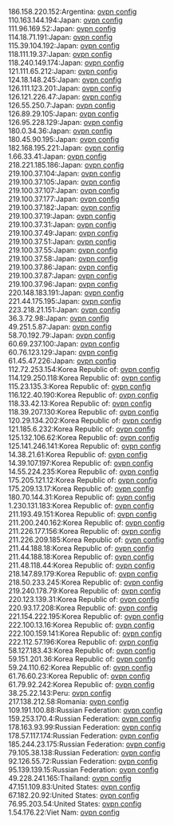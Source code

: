 186.158.220.152:Argentina: [ovpn config](vpn/186_158_220_152.ovpn)  
110.163.144.194:Japan: [ovpn config](vpn/110_163_144_194.ovpn)  
111.96.169.52:Japan: [ovpn config](vpn/111_96_169_52.ovpn)  
114.18.71.191:Japan: [ovpn config](vpn/114_18_71_191.ovpn)  
115.39.104.192:Japan: [ovpn config](vpn/115_39_104_192.ovpn)  
118.111.19.37:Japan: [ovpn config](vpn/118_111_19_37.ovpn)  
118.240.149.174:Japan: [ovpn config](vpn/118_240_149_174.ovpn)  
121.111.65.212:Japan: [ovpn config](vpn/121_111_65_212.ovpn)  
124.18.148.245:Japan: [ovpn config](vpn/124_18_148_245.ovpn)  
126.111.123.201:Japan: [ovpn config](vpn/126_111_123_201.ovpn)  
126.121.226.47:Japan: [ovpn config](vpn/126_121_226_47.ovpn)  
126.55.250.7:Japan: [ovpn config](vpn/126_55_250_7.ovpn)  
126.89.29.105:Japan: [ovpn config](vpn/126_89_29_105.ovpn)  
126.95.228.129:Japan: [ovpn config](vpn/126_95_228_129.ovpn)  
180.0.34.36:Japan: [ovpn config](vpn/180_0_34_36.ovpn)  
180.45.90.195:Japan: [ovpn config](vpn/180_45_90_195.ovpn)  
182.168.195.221:Japan: [ovpn config](vpn/182_168_195_221.ovpn)  
1.66.33.41:Japan: [ovpn config](vpn/1_66_33_41.ovpn)  
218.221.185.186:Japan: [ovpn config](vpn/218_221_185_186.ovpn)  
219.100.37.104:Japan: [ovpn config](vpn/219_100_37_104.ovpn)  
219.100.37.105:Japan: [ovpn config](vpn/219_100_37_105.ovpn)  
219.100.37.107:Japan: [ovpn config](vpn/219_100_37_107.ovpn)  
219.100.37.177:Japan: [ovpn config](vpn/219_100_37_177.ovpn)  
219.100.37.182:Japan: [ovpn config](vpn/219_100_37_182.ovpn)  
219.100.37.19:Japan: [ovpn config](vpn/219_100_37_19.ovpn)  
219.100.37.31:Japan: [ovpn config](vpn/219_100_37_31.ovpn)  
219.100.37.49:Japan: [ovpn config](vpn/219_100_37_49.ovpn)  
219.100.37.51:Japan: [ovpn config](vpn/219_100_37_51.ovpn)  
219.100.37.55:Japan: [ovpn config](vpn/219_100_37_55.ovpn)  
219.100.37.58:Japan: [ovpn config](vpn/219_100_37_58.ovpn)  
219.100.37.86:Japan: [ovpn config](vpn/219_100_37_86.ovpn)  
219.100.37.87:Japan: [ovpn config](vpn/219_100_37_87.ovpn)  
219.100.37.96:Japan: [ovpn config](vpn/219_100_37_96.ovpn)  
220.148.183.191:Japan: [ovpn config](vpn/220_148_183_191.ovpn)  
221.44.175.195:Japan: [ovpn config](vpn/221_44_175_195.ovpn)  
223.218.21.151:Japan: [ovpn config](vpn/223_218_21_151.ovpn)  
36.3.72.98:Japan: [ovpn config](vpn/36_3_72_98.ovpn)  
49.251.5.87:Japan: [ovpn config](vpn/49_251_5_87.ovpn)  
58.70.192.79:Japan: [ovpn config](vpn/58_70_192_79.ovpn)  
60.69.237.100:Japan: [ovpn config](vpn/60_69_237_100.ovpn)  
60.76.123.129:Japan: [ovpn config](vpn/60_76_123_129.ovpn)  
61.45.47.226:Japan: [ovpn config](vpn/61_45_47_226.ovpn)  
112.72.253.154:Korea Republic of: [ovpn config](vpn/112_72_253_154.ovpn)  
114.129.250.118:Korea Republic of: [ovpn config](vpn/114_129_250_118.ovpn)  
115.23.135.3:Korea Republic of: [ovpn config](vpn/115_23_135_3.ovpn)  
116.122.40.190:Korea Republic of: [ovpn config](vpn/116_122_40_190.ovpn)  
118.33.42.13:Korea Republic of: [ovpn config](vpn/118_33_42_13.ovpn)  
118.39.207.130:Korea Republic of: [ovpn config](vpn/118_39_207_130.ovpn)  
120.29.134.202:Korea Republic of: [ovpn config](vpn/120_29_134_202.ovpn)  
121.185.6.232:Korea Republic of: [ovpn config](vpn/121_185_6_232.ovpn)  
125.132.106.62:Korea Republic of: [ovpn config](vpn/125_132_106_62.ovpn)  
125.141.246.141:Korea Republic of: [ovpn config](vpn/125_141_246_141.ovpn)  
14.38.21.61:Korea Republic of: [ovpn config](vpn/14_38_21_61.ovpn)  
14.39.107.197:Korea Republic of: [ovpn config](vpn/14_39_107_197.ovpn)  
14.55.224.235:Korea Republic of: [ovpn config](vpn/14_55_224_235.ovpn)  
175.205.121.12:Korea Republic of: [ovpn config](vpn/175_205_121_12.ovpn)  
175.209.13.17:Korea Republic of: [ovpn config](vpn/175_209_13_17.ovpn)  
180.70.144.31:Korea Republic of: [ovpn config](vpn/180_70_144_31.ovpn)  
1.230.131.183:Korea Republic of: [ovpn config](vpn/1_230_131_183.ovpn)  
211.193.49.151:Korea Republic of: [ovpn config](vpn/211_193_49_151.ovpn)  
211.200.240.162:Korea Republic of: [ovpn config](vpn/211_200_240_162.ovpn)  
211.226.177.156:Korea Republic of: [ovpn config](vpn/211_226_177_156.ovpn)  
211.226.209.185:Korea Republic of: [ovpn config](vpn/211_226_209_185.ovpn)  
211.44.188.18:Korea Republic of: [ovpn config](vpn/211_44_188_18.ovpn)  
211.44.188.18:Korea Republic of: [ovpn config](vpn/211_44_188_18.ovpn)  
211.48.118.44:Korea Republic of: [ovpn config](vpn/211_48_118_44.ovpn)  
218.147.89.179:Korea Republic of: [ovpn config](vpn/218_147_89_179.ovpn)  
218.50.233.245:Korea Republic of: [ovpn config](vpn/218_50_233_245.ovpn)  
219.240.178.79:Korea Republic of: [ovpn config](vpn/219_240_178_79.ovpn)  
220.123.139.31:Korea Republic of: [ovpn config](vpn/220_123_139_31.ovpn)  
220.93.17.208:Korea Republic of: [ovpn config](vpn/220_93_17_208.ovpn)  
221.154.222.195:Korea Republic of: [ovpn config](vpn/221_154_222_195.ovpn)  
222.100.13.16:Korea Republic of: [ovpn config](vpn/222_100_13_16.ovpn)  
222.100.159.141:Korea Republic of: [ovpn config](vpn/222_100_159_141.ovpn)  
222.112.57.196:Korea Republic of: [ovpn config](vpn/222_112_57_196.ovpn)  
58.127.183.43:Korea Republic of: [ovpn config](vpn/58_127_183_43.ovpn)  
59.151.201.36:Korea Republic of: [ovpn config](vpn/59_151_201_36.ovpn)  
59.24.110.62:Korea Republic of: [ovpn config](vpn/59_24_110_62.ovpn)  
61.76.60.23:Korea Republic of: [ovpn config](vpn/61_76_60_23.ovpn)  
61.79.92.242:Korea Republic of: [ovpn config](vpn/61_79_92_242.ovpn)  
38.25.22.143:Peru: [ovpn config](vpn/38_25_22_143.ovpn)  
217.138.212.58:Romania: [ovpn config](vpn/217_138_212_58.ovpn)  
109.191.100.88:Russian Federation: [ovpn config](vpn/109_191_100_88.ovpn)  
159.253.170.4:Russian Federation: [ovpn config](vpn/159_253_170_4.ovpn)  
178.163.93.99:Russian Federation: [ovpn config](vpn/178_163_93_99.ovpn)  
178.57.117.174:Russian Federation: [ovpn config](vpn/178_57_117_174.ovpn)  
185.244.23.175:Russian Federation: [ovpn config](vpn/185_244_23_175.ovpn)  
79.105.38.138:Russian Federation: [ovpn config](vpn/79_105_38_138.ovpn)  
92.126.55.72:Russian Federation: [ovpn config](vpn/92_126_55_72.ovpn)  
95.139.139.15:Russian Federation: [ovpn config](vpn/95_139_139_15.ovpn)  
49.228.241.165:Thailand: [ovpn config](vpn/49_228_241_165.ovpn)  
47.151.109.83:United States: [ovpn config](vpn/47_151_109_83.ovpn)  
67.182.20.92:United States: [ovpn config](vpn/67_182_20_92.ovpn)  
76.95.203.54:United States: [ovpn config](vpn/76_95_203_54.ovpn)  
1.54.176.22:Viet Nam: [ovpn config](vpn/1_54_176_22.ovpn)  
